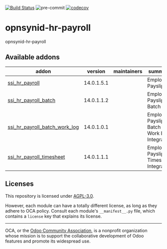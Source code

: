 [![Build Status](https://travis-ci.com/open-synergy/opnsynid-hr-payroll.svg?branch=14.0)](https://travis-ci.com/open-synergy/opnsynid-hr-payroll)
![pre-commit](https://github.com/open-synergy/opnsynid-hr-payroll/actions/workflows/pre-commit.yml/badge.svg)
[![codecov](https://codecov.io/gh/open-synergy/opnsynid-hr-payroll/branch/14.0/graph/badge.svg)](https://codecov.io/gh/open-synergy/opnsynid-hr-payroll)

<!-- /!\ do not modify above this line -->

# opnsynid-hr-payroll

opnsynid-hr-payroll

<!-- /!\ do not modify below this line -->

<!-- prettier-ignore-start -->

[//]: # (addons)

Available addons
----------------
addon | version | maintainers | summary
--- | --- | --- | ---
[ssi_hr_payroll](ssi_hr_payroll/) | 14.0.1.5.1 |  | Employee Payslip
[ssi_hr_payroll_batch](ssi_hr_payroll_batch/) | 14.0.1.1.2 |  | Employee Payslip Batch
[ssi_hr_payroll_batch_work_log](ssi_hr_payroll_batch_work_log/) | 14.0.1.0.1 |  | Employee Payslip Batch - Work Log Integration
[ssi_hr_payroll_timesheet](ssi_hr_payroll_timesheet/) | 14.0.1.1.1 |  | Employee Payslip - Timesheet Integration

[//]: # (end addons)

<!-- prettier-ignore-end -->

## Licenses

This repository is licensed under [AGPL-3.0](LICENSE).

However, each module can have a totally different license, as long as they adhere to OCA
policy. Consult each module's `__manifest__.py` file, which contains a `license` key
that explains its license.

----

OCA, or the [Odoo Community Association](http://odoo-community.org/), is a nonprofit
organization whose mission is to support the collaborative development of Odoo features
and promote its widespread use.
